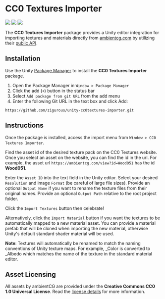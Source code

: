 # CC0 Textures Importer

[![](https://img.shields.io/badge/github-repo-blue?logo=github)](https://github.com/zigurous/unity-cc0textures-importer) [![](https://img.shields.io/github/package-json/v/zigurous/unity-cc0textures-importer)](https://github.com/zigurous/unity-cc0textures-importer/releases) [![](https://img.shields.io/github/license/zigurous/unity-cc0textures-importer)](https://github.com/zigurous/unity-cc0textures-importer/blob/main/LICENSE.md)

The **CC0 Textures Importer** package provides a Unity editor integration for importing textures and materials directly from [ambientcg.com](https://ambientcg.com/) by utilizing their [public API](https://help.ambientcg.com/04-API/API_v2.html).

## Installation

Use the Unity [Package Manager](https://docs.unity3d.com/Manual/upm-ui.html) to install the **CC0 Textures Importer** package.

1. Open the Package Manager in `Window > Package Manager`
2. Click the add (`+`) button in the status bar
3. Select `Add package from git URL` from the add menu
4. Enter the following Git URL in the text box and click Add:

```http
https://github.com/zigurous/unity-cc0textures-importer.git
```

## Instructions

Once the package is installed, access the import menu from `Window > CC0 Textures Importer`.

Find the asset id of the desired texture pack on the CC0 Textures website. Once you select an asset on the website, you can find the id in the url. For example, the asset url `https://ambientcg.com/view?id=Wood051` has the id **Wood051**.

Enter the `Asset ID` into the text field in the Unity editor. Select your desired `Resolution` and image `Format` (be careful of large file sizes). Provide an optional `Output Name` if you want to rename the texture files from their original names. Provide an optional `Output Path` relative to the root project folder.

Click the `Import Textures` button then celebrate!

Alternatively, click the `Import Material` button if you want the textures to be automatically mapped to a new material asset. You can provide a material prefab that will be cloned when importing the new material, otherwise Unity's default standard shader material will be used.

**Note**: Textures will automatically be renamed to match the naming conventions of Unity texture maps. For example, _Color is converted to _Albedo which matches the name of the texture in the standard material editor.

## Asset Licensing

All assets by ambientCG are provided under the **Creative Commons CC0 1.0 Universal License**. Read the [license details](https://help.ambientcg.com/01-General/Licensing.html) for more information.
